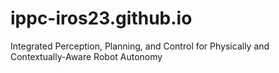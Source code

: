 # ippc-iros23.github.io
Integrated Perception, Planning, and Control  for Physically and Contextually-Aware Robot Autonomy
